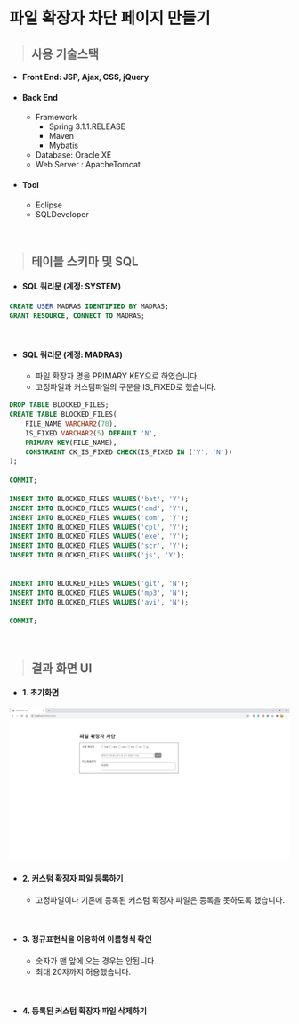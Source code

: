 # 파일 확장자 차단 페이지 만들기

> ## 사용 기술스택

- #### Front End: JSP, Ajax, CSS, jQuery

- #### Back End
  - Framework
    - Spring 3.1.1.RELEASE
    - Maven 
    - Mybatis
   - Database: Oracle XE
   - Web Server : ApacheTomcat
   
- #### Tool
  - Eclipse
  - SQLDeveloper

<BR>

> ## 테이블 스키마 및 SQL

- #### SQL 쿼리문 (계정: SYSTEM)

```SQL
CREATE USER MADRAS IDENTIFIED BY MADRAS;
GRANT RESOURCE, CONNECT TO MADRAS;
```

<BR>

- #### SQL 쿼리문 (계정: MADRAS)
  - 파일 확장자 명을 PRIMARY KEY으로 하였습니다.
  - 고정파일과 커스텀파일의 구분을 IS_FIXED로 했습니다.

```SQL
DROP TABLE BLOCKED_FILES;
CREATE TABLE BLOCKED_FILES(
    FILE_NAME VARCHAR2(70),
    IS_FIXED VARCHAR2(5) DEFAULT 'N',
    PRIMARY KEY(FILE_NAME),
    CONSTRAINT CK_IS_FIXED CHECK(IS_FIXED IN ('Y', 'N')) 
);

COMMIT;

INSERT INTO BLOCKED_FILES VALUES('bat', 'Y');
INSERT INTO BLOCKED_FILES VALUES('cmd', 'Y');
INSERT INTO BLOCKED_FILES VALUES('com', 'Y');
INSERT INTO BLOCKED_FILES VALUES('cpl', 'Y');
INSERT INTO BLOCKED_FILES VALUES('exe', 'Y');
INSERT INTO BLOCKED_FILES VALUES('scr', 'Y');
INSERT INTO BLOCKED_FILES VALUES('js', 'Y');


INSERT INTO BLOCKED_FILES VALUES('git', 'N');
INSERT INTO BLOCKED_FILES VALUES('mp3', 'N');
INSERT INTO BLOCKED_FILES VALUES('avi', 'N');

COMMIT;
```

<BR>

> ## 결과 화면 UI

- #### 1. 초기화면

![](./img1.PNG)

- #### 2. 커스텀 확장자 파일 등록하기
  - 고정파일이나 기존에 등록된 커스텀 확장자 파일은 등록을 못하도록 했습니다.
  


<br>

- #### 3. 정규표현식을 이용하여 이름형식 확인
  - 숫자가 맨 앞에 오는 경우는 안됩니다.
  - 최대 20자까지 허용했습니다.



<br>

- #### 4. 등록된 커스텀 확장자 파일 삭제하기




